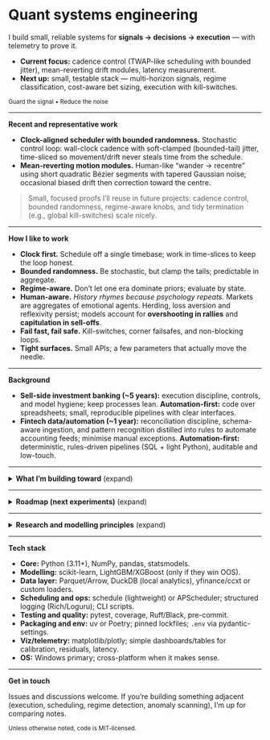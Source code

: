 # Quant systems engineering

I build small, reliable systems for **signals → decisions → execution** — with telemetry to prove it.

- **Current focus:** cadence control (TWAP-like scheduling with bounded jitter), mean-reverting drift modules, latency measurement.  
- **Next up:** small, testable stack — multi-horizon signals, regime classification, cost-aware bet sizing, execution with kill-switches.

<sub>Guard the signal • Reduce the noise</sub>

---

**Recent and representative work**

- **Clock-aligned scheduler with bounded randomness.** Stochastic control loop: wall-clock cadence with soft-clamped (bounded-tail) jitter, time-sliced so movement/drift never steals time from the schedule.
- **Mean-reverting motion modules.** Human-like “wander → recentre” using short quadratic Bézier segments with tapered Gaussian noise; occasional biased drift then correction toward the centre.

> Small, focused proofs I’ll reuse in future projects: cadence control, bounded randomness, regime-aware knobs, and tidy termination (e.g., global kill-switches) scale nicely.

---

**How I like to work**

- **Clock first.** Schedule off a single timebase; work in time-slices to keep the loop honest.
- **Bounded randomness.** Be stochastic, but clamp the tails; predictable in aggregate.
- **Regime-aware.** Don’t let one era dominate priors; evaluate by state.
- **Human-aware.** *History rhymes because psychology repeats.* Markets are aggregates of emotional agents. Herding, loss aversion and reflexivity persist; models account for **overshooting in rallies** and **capitulation in sell-offs**.
- **Fail fast, fail safe.** Kill-switches, corner failsafes, and non-blocking loops.
- **Tight surfaces.** Small APIs; a few parameters that actually move the needle.

---

**Background**

- **Sell-side investment banking (~5 years):** execution discipline, controls, and model hygiene; keep processes lean. **Automation-first:** code over spreadsheets; small, reproducible pipelines with clear interfaces.
- **Fintech data/automation (~1 year):** reconciliation discipline, schema-aware ingestion, and pattern recognition distilled into rules to automate accounting feeds; minimise manual exceptions. **Automation-first:** deterministic, rules-driven pipelines (SQL + light Python), auditable and low-touch.

---

<details>
  <summary><b>What I’m building toward</b> (expand)</summary>

- **Upstream signal layer**
  - Ingest market/alt data and construct multi-horizon predictive curves.
  - Blend alphas such as trend, carry, lead–lag, and cross-sectional relative value into a unified view.
  - Compare signals across assets/regions and time horizons.

- **Regime awareness and noise reduction**
  - Segment history into policy/volatility regimes to avoid overfit.
  - Include alternative data thoughtfully, given short histories and duplication with price moves.

- **Sentiment and anomaly scanning**
  - Track language features (frequency, rate-of-change), news/IR streams, and price/volume anomalies.
  - Differentiate genuine signals from narrative noise.

- **Downstream strategy layer**
  - Turn prediction curves into positions with **transaction-cost awareness** across horizons.
  - Size with fractional Kelly; monitor realised risk/Sharpe.

- **Scanning cadence and data plumbing**
  - Maintain continuous/live lists for candidates with periodic rescans.
  - Use incremental database updates (deltas, not refetch).

</details>

---

<details>
  <summary><b>Roadmap (next experiments)</b> (expand)</summary>

- **Signals and features**
  - Multi-horizon curves from trend/carry/lead–lag/relative value; cross-asset comparators.
  - Regime classifier (policy/vol/market states) with regime-specific hyper-parameters.
  - Sentiment features: frequency and rate-of-change, news/IR filters; anomaly detectors for price/volume.
  - Careful inclusion of short-history alt-data with guardrails.

- **Strategy and sizing**
  - Transaction-cost modelling across horizons; **fractional Kelly** bet sizing with caps; realised-risk targeting.
  - Telemetry: inter-trade interval histograms/QQ plots; latency budgets; regime-split performance.

- **Infra and orchestration**
  - Live candidate lists with decay rules; incremental database updates; configurable scan cadence.
  - Clean interfaces so upstream/downstream pieces can be A/B tested and swapped.

</details>

---

<details>
  <summary><b>Research and modelling principles</b> (expand)</summary>

- **Ablate by default**
  - Keep 2–3 strong baselines; add one idea at a time.
  - Keep it only if it wins out-of-sample and in an ablation table.

- **Evaluate by regime**
  - Tag data by volatility/policy/market states.
  - Report Sharpe, hit rate, turnover, drawdown per state.

- **Guard against leakage**
  - Past-only features; event-time alignment; purged CV with embargo.
  - Reindex joins; forbid forward-fills across the split.

- **Parsimony first**
  - Start with linear / Elastic Net / GBM; regularise and use monotonic constraints.
  - Escalate model complexity only for stable OOS gains.

- **Prioritise robustness**
  - Sensitivity sweeps on windows/params; bootstrap/Monte-Carlo “wobble”.
  - Aim for graceful degradation rather than peak fits.

- **Cost-aware from day one**
  - Include slippage/fees and turnover penalties in objectives.
  - Report P&L with best/typical/worst cost scenarios.

- **Sizing with brakes**
  - Fractional Kelly with caps; volatility targeting.
  - Drawdown de-risking and circuit-breakers.

- **Make it observable**
  - Log predictions, decisions, orders/fills; calibration and residual plots.
  - Track inter-event intervals and latency p50/p95/p99; alert on drift/data gaps.

- **Reproducible runs**
  - Pin the environment and seeds; compute a config hash per run.
  - Store artefacts keyed by run ID.

</details>

---

**Tech stack**

- **Core:** Python (3.11+), NumPy, pandas, statsmodels.
- **Modelling:** scikit-learn, LightGBM/XGBoost (only if they win OOS).
- **Data layer:** Parquet/Arrow, DuckDB (local analytics), yfinance/ccxt or custom loaders.
- **Scheduling and ops:** schedule (lightweight) or APScheduler; structured logging (Rich/Loguru); CLI scripts.
- **Testing and quality:** pytest, coverage, Ruff/Black, pre-commit.
- **Packaging and env:** uv or Poetry; pinned lockfiles; `.env` via pydantic-settings.
- **Viz/telemetry:** matplotlib/plotly; simple dashboards/tables for calibration, residuals, latency.
- **OS:** Windows primary; cross-platform when it makes sense.

---

**Get in touch**

Issues and discussions welcome. If you’re building something adjacent (execution, scheduling, regime detection, anomaly scanning), I’m up for comparing notes.

<sub>Unless otherwise noted, code is MIT-licensed.</sub>
